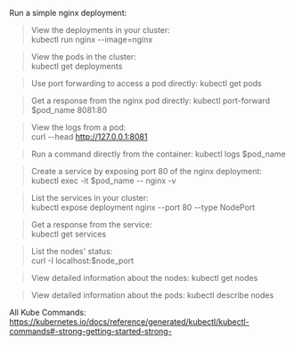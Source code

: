 Run a simple nginx deployment:

>View the deployments in your cluster:     
      kubectl run nginx --image=nginx
 

> View the pods in the cluster:     
kubectl get deployments


> Use port forwarding to access a pod directly:   kubectl get pods


>Get a response from the nginx pod directly: 
kubectl port-forward $pod_name 8081:80

> View the logs from a pod:   
curl --head http://127.0.0.1:8081

> Run a command directly from the container:
kubectl logs $pod_name

> Create a service by exposing port 80 of the nginx deployment:          
kubectl exec -it $pod_name -- nginx -v

> List the services in your cluster:   
kubectl expose deployment nginx --port 80 --type NodePort

> Get a response from the service:   
kubectl get services

> List the nodes' status:     
curl -I localhost:$node_port

> View detailed information about the nodes:
kubectl get nodes

> View detailed information about the pods:
kubectl describe nodes


All Kube Commands: https://kubernetes.io/docs/reference/generated/kubectl/kubectl-commands#-strong-getting-started-strong-